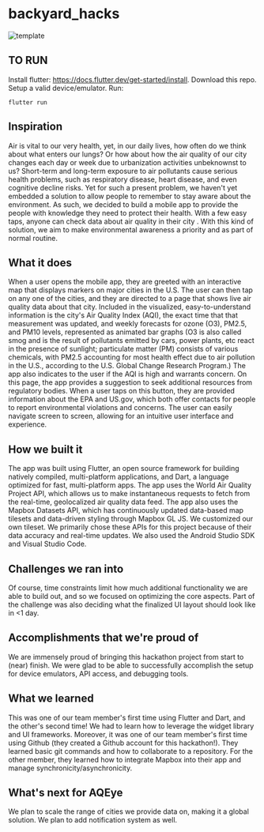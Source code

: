 # backyard_hacks

![template](https://user-images.githubusercontent.com/57076552/182029785-90904944-547c-45c8-bbe2-5c7297eeebf5.png)

## TO RUN
Install flutter: https://docs.flutter.dev/get-started/install. 
Download this repo.
Setup a valid device/emulator.
Run:
```
flutter run
```

## Inspiration
Air is vital to our very health, yet, in our daily lives, how often do we think about what enters our lungs? Or how about how the air quality of our city changes each day or week due to urbanization activities unbeknownst to us? Short-term and long-term exposure to air pollutants cause serious health problems, such as respiratory disease, heart disease, and even cognitive decline risks. Yet for such a present problem, we haven't yet embedded a solution to allow people to remember to stay aware about the environment. As such, we decided to build a mobile app to provide the people with knowledge they need to protect their health. With a few easy taps, anyone can check data about air quality in their city . With this kind of solution, we aim to make environmental awareness a priority and as part of normal routine.

## What it does
When a user opens the mobile app, they are greeted with an interactive map that displays markers on major cities in the U.S. The user can then tap on any one of the cities, and they are directed to a page that shows live air quality data about that city. Included in the visualized, easy-to-understand information is the city's Air Quality Index (AQI), the exact time that that measurement was updated, and weekly forecasts for ozone (O3), PM2.5, and PM10 levels, represented as animated bar graphs (O3 is also called smog and is the result of pollutants emitted by cars, power plants, etc react in the presence of sunlight; particulate matter (PM) consists of various chemicals, with PM2.5 accounting for most health effect due to air pollution in the U.S., according to the U.S. Global Change Research Program.) The app also indicates to the user if the AQI is high and warrants concern. On this page, the app provides a suggestion to seek additional resources from regulatory bodies. When a user taps on this button, they are provided information about the EPA and US.gov, which both offer contacts for people to report environmental violations and concerns. The user can easily navigate screen to screen, allowing for an intuitive user interface and experience.   

## How we built it
The app was built using Flutter, an open source framework for building natively compiled, multi-platform applications, and Dart, a language optimized for fast, multi-platform apps. The app uses the World Air Quality Project API, which allows us to make instantaneous requests to fetch from the real-time, geolocalized air quality data feed. The app also uses the Mapbox Datasets API, which has continuously updated data-based map tilesets and data-driven styling through Mapbox GL JS. We customized our own tileset. We primarily chose these APIs for this project because of their data accuracy and real-time updates. We also used the Android Studio SDK and Visual Studio Code.

## Challenges we ran into
Of course, time constraints limit how much additional functionality we are able to build out, and so we focused on optimizing the core aspects. Part of the challenge was also deciding what the finalized UI layout should look like in <1 day.

## Accomplishments that we're proud of
We are immensely proud of bringing this hackathon project from start to (near) finish. We were glad to be able to successfully accomplish the setup for device emulators, API access, and debugging tools. 

## What we learned
This was one of our team member's first time using Flutter and Dart, and the other's second time! We had to learn how to leverage the widget library and UI frameworks. Moreover, it was one of our team member's first time using Github (they created a Github account for this hackathon!). They learned basic git commands and how to collaborate to a repository. For the other member, they learned how to integrate Mapbox into their app and manage synchronicity/asynchronicity. 

## What's next for AQEye
We plan to scale the range of cities we provide data on, making it a global solution. We plan to add notification system as well.
